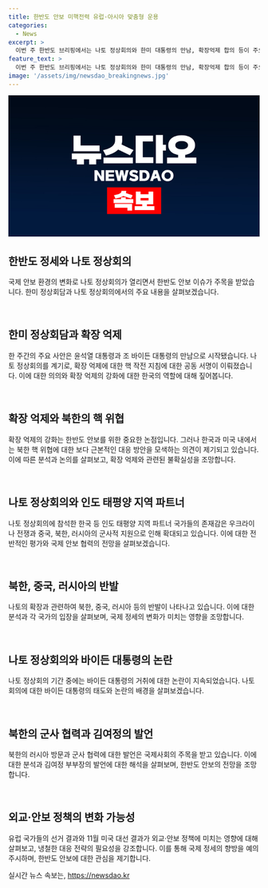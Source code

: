 ```yaml
---
title: 한반도 안보 미핵전력 유럽·아시아 맞춤형 운용
categories:
  - News
excerpt: >
  이번 주 한반도 브리핑에서는 나토 정상회의와 한미 대통령의 만남, 확장억제 합의 등이 주요 이슈로 떠올랐습니다. 바이든 대통령의 바쁜 일정과 북러 군사협력 발표, 그리고 김여정의 우리 군 비난 등이 주목을 끌었습니다. 나토의 아시아 파트너 국가들의 존재감이 부각되고, 중국과 러시아의 반발도 이슈였습니다. 바이든 대통령의 거취 논란과 북한의 러시아 방문 등도 주요 관심사였습니다. 미국 대선 결과와 유럽 국가들의 외교·안보 정책 변화 가능성에 대한 관심도 높았습니다.
feature_text: >
  이번 주 한반도 브리핑에서는 나토 정상회의와 한미 대통령의 만남, 확장억제 합의 등이 주요 이슈로 떠올랐습니다. 바이든 대통령의 바쁜 일정과 북러 군사협력 발표, 그리고 김여정의 우리 군 비난 등이 주목을 끌었습니다. 나토의 아시아 파트너 국가들의 존재감이 부각되고, 중국과 러시아의 반발도 이슈였습니다. 바이든 대통령의 거취 논란과 북한의 러시아 방문 등도 주요 관심사였습니다. 미국 대선 결과와 유럽 국가들의 외교·안보 정책 변화 가능성에 대한 관심도 높았습니다.
image: '/assets/img/newsdao_breakingnews.jpg'
---
```


<p><img src="/assets/img/newsdao_breakingnews.jpg" alt="firstkoreanews 속보" /></p>

<h2 data-ke-size="size26">한반도 정세와 나토 정상회의</h2>

<p>국제 안보 환경의 변화로 나토 정상회의가 열리면서 한반도 안보 이슈가 주목을 받았습니다. 한미 정상회담과 나토 정상회의에서의 주요 내용을 살펴보겠습니다.</p>

<p data-ke-size="size16">&nbsp;</p>

<h2 data-ke-size="size24">한미 정상회담과 확장 억제</h2>

<p>한 주간의 주요 사안은 윤석열 대통령과 조 바이든 대통령의 만남으로 시작됐습니다. 나토 정상회의를 계기로, 확장 억제에 대한 핵 작전 지침에 대한 공동 서명이 이뤄졌습니다. 이에 대한 의의와 확장 억제의 강화에 대한 한국의 역할에 대해 짚어봅니다.</p>

<p data-ke-size="size16">&nbsp;</p>

<h2 data-ke-size="size24">확장 억제와 북한의 핵 위협</h2>

<p>확장 억제의 강화는 한반도 안보를 위한 중요한 논점입니다. 그러나 한국과 미국 내에서는 북한 핵 위협에 대한 보다 근본적인 대응 방안을 모색하는 의견이 제기되고 있습니다. 이에 따른 분석과 논의를 살펴보고, 확장 억제와 관련된 불확실성을 조망합니다.</p>

<p data-ke-size="size16">&nbsp;</p>

<h2 data-ke-size="size24">나토 정상회의와 인도 태평양 지역 파트너</h2>

<p>나토 정상회의에 참석한 한국 등 인도 태평양 지역 파트너 국가들의 존재감은 우크라이나 전쟁과 중국, 북한, 러시아의 군사적 지원으로 인해 확대되고 있습니다. 이에 대한 전반적인 평가와 국제 안보 협력의 전망을 살펴보겠습니다.</p>

<p data-ke-size="size16">&nbsp;</p>

<h2 data-ke-size="size24">북한, 중국, 러시아의 반발</h2>

<p>나토의 확장과 관련하여 북한, 중국, 러시아 등의 반발이 나타나고 있습니다. 이에 대한 분석과 각 국가의 입장을 살펴보며, 국제 정세의 변화가 미치는 영향을 조망합니다.</p>

<p data-ke-size="size16">&nbsp;</p>

<h2 data-ke-size="size24">나토 정상회의와 바이든 대통령의 논란</h2>

<p>나토 정상회의 기간 중에는 바이든 대통령의 거취에 대한 논란이 지속되었습니다. 나토 회의에 대한 바이든 대통령의 태도와 논란의 배경을 살펴보겠습니다.</p>

<p data-ke-size="size16">&nbsp;</p>

<h2 data-ke-size="size24">북한의 군사 협력과 김여정의 발언</h2>

<p>북한의 러시아 방문과 군사 협력에 대한 발언은 국제사회의 주목을 받고 있습니다. 이에 대한 분석과 김여정 부부장의 발언에 대한 해석을 살펴보며, 한반도 안보의 전망을 조망합니다.</p>

<p data-ke-size="size16">&nbsp;</p>

<h2 data-ke-size="size24">외교·안보 정책의 변화 가능성</h2>

<p>유럽 국가들의 선거 결과와 11월 미국 대선 결과가 외교·안보 정책에 미치는 영향에 대해 살펴보고, 냉철한 대응 전략의 필요성을 강조합니다. 이를 통해 국제 정세의 향방을 예의 주시하며, 한반도 안보에 대한 관심을 제기합니다.</p>
실시간 뉴스 속보는, <a href="https://newsdao.kr" rel="dofollow">https://newsdao.kr</a>


